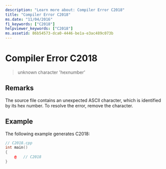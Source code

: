 ```yaml
---
description: "Learn more about: Compiler Error C2018"
title: "Compiler Error C2018"
ms.date: "11/04/2016"
f1_keywords: ["C2018"]
helpviewer_keywords: ["C2018"]
ms.assetid: 86b54573-dca0-4446-be1a-e3ac489c073b
---
```

# Compiler Error C2018

> unknown character 'hexnumber'

## Remarks

The source file contains an unexpected ASCII character, which is identified by its hex number. To resolve the error, remove the character.

## Example

The following example generates C2018:

```cpp
// C2018.cpp
int main()
{
    @   // C2018
}
```
